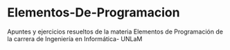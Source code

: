 # Elementos-De-Programacion
Apuntes y ejercicios resueltos de la materia Elementos de Programación de la carrera de Ingeniería en Informática- UNLaM
